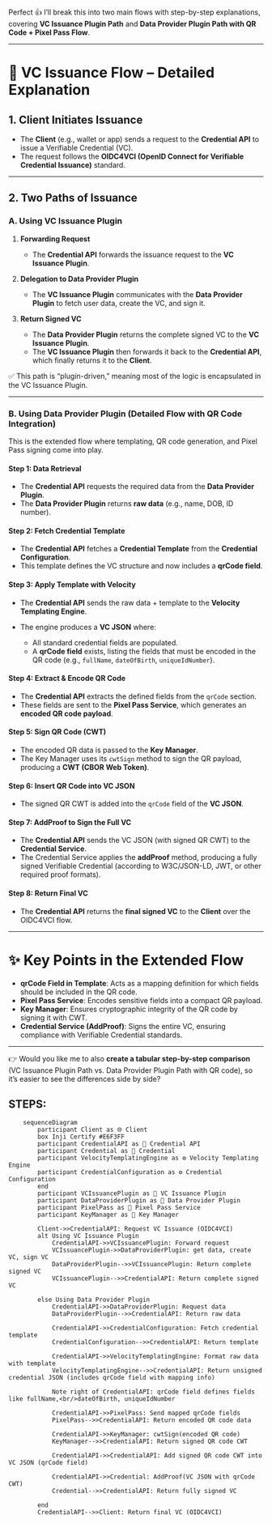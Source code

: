 Perfect 👍 I’ll break this into two main flows with step-by-step explanations, covering **VC Issuance Plugin Path** and **Data Provider Plugin Path with QR Code + Pixel Pass Flow**.

---

# 🔐 VC Issuance Flow – Detailed Explanation

## 1. **Client Initiates Issuance**

* The **Client** (e.g., wallet or app) sends a request to the **Credential API** to issue a Verifiable Credential (VC).
* The request follows the **OIDC4VCI (OpenID Connect for Verifiable Credential Issuance)** standard.

---

## 2. **Two Paths of Issuance**

### **A. Using VC Issuance Plugin**

1. **Forwarding Request**

   * The **Credential API** forwards the issuance request to the **VC Issuance Plugin**.

2. **Delegation to Data Provider Plugin**

   * The **VC Issuance Plugin** communicates with the **Data Provider Plugin** to fetch user data, create the VC, and sign it.

3. **Return Signed VC**

   * The **Data Provider Plugin** returns the complete signed VC to the **VC Issuance Plugin**.
   * The **VC Issuance Plugin** then forwards it back to the **Credential API**, which finally returns it to the **Client**.

✅ This path is “plugin-driven,” meaning most of the logic is encapsulated in the VC Issuance Plugin.

---

### **B. Using Data Provider Plugin (Detailed Flow with QR Code Integration)**

This is the extended flow where templating, QR code generation, and Pixel Pass signing come into play.

#### **Step 1: Data Retrieval**

* The **Credential API** requests the required data from the **Data Provider Plugin**.
* The **Data Provider Plugin** returns **raw data** (e.g., name, DOB, ID number).

#### **Step 2: Fetch Credential Template**

* The **Credential API** fetches a **Credential Template** from the **Credential Configuration**.
* This template defines the VC structure and now includes a **qrCode field**.

#### **Step 3: Apply Template with Velocity**

* The **Credential API** sends the raw data + template to the **Velocity Templating Engine**.
* The engine produces a **VC JSON** where:

  * All standard credential fields are populated.
  * A **qrCode field** exists, listing the fields that must be encoded in the QR code (e.g., `fullName`, `dateOfBirth`, `uniqueIdNumber`).

#### **Step 4: Extract & Encode QR Code**

* The **Credential API** extracts the defined fields from the `qrCode` section.
* These fields are sent to the **Pixel Pass Service**, which generates an **encoded QR code payload**.

#### **Step 5: Sign QR Code (CWT)**

* The encoded QR data is passed to the **Key Manager**.
* The Key Manager uses its `cwtSign` method to sign the QR payload, producing a **CWT (CBOR Web Token)**.

#### **Step 6: Insert QR Code into VC JSON**

* The signed QR CWT is added into the `qrCode` field of the **VC JSON**.

#### **Step 7: AddProof to Sign the Full VC**

* The **Credential API** sends the VC JSON (with signed QR CWT) to the **Credential Service**.
* The Credential Service applies the **addProof** method, producing a fully signed Verifiable Credential (according to W3C/JSON-LD, JWT, or other required proof formats).

#### **Step 8: Return Final VC**

* The **Credential API** returns the **final signed VC** to the **Client** over the OIDC4VCI flow.

---

# ✨ Key Points in the Extended Flow

* **qrCode Field in Template**: Acts as a mapping definition for which fields should be included in the QR code.
* **Pixel Pass Service**: Encodes sensitive fields into a compact QR payload.
* **Key Manager**: Ensures cryptographic integrity of the QR code by signing it with CWT.
* **Credential Service (AddProof)**: Signs the entire VC, ensuring compliance with Verifiable Credential standards.

---

👉 Would you like me to also **create a tabular step-by-step comparison** (VC Issuance Plugin Path vs. Data Provider Plugin Path with QR code), so it’s easier to see the differences side by side?



## STEPS:
```mermaid
    sequenceDiagram
        participant Client as 🌐 Client
        box Inji Certify #E6F3FF
        participant CredentialAPI as 🔗 Credential API
        participant Credential as 🔐 Credential
        participant VelocityTemplatingEngine as ⚙️ Velocity Templating Engine
        participant CredentialConfiguration as ⚙️ Credential Configuration
        end
        participant VCIssuancePlugin as 🔌 VC Issuance Plugin
        participant DataProviderPlugin as 🔌 Data Provider Plugin
        participant PixelPass as 🧩 Pixel Pass Service
        participant KeyManager as 🔑 Key Manager

        Client->>CredentialAPI: Request VC Issuance (OIDC4VCI)
        alt Using VC Issuance Plugin
            CredentialAPI->>VCIssuancePlugin: Forward request
            VCIssuancePlugin->>DataProviderPlugin: get data, create VC, sign VC
            DataProviderPlugin-->>VCIssuancePlugin: Return complete signed VC
            VCIssuancePlugin-->>CredentialAPI: Return complete signed VC
            
        else Using Data Provider Plugin
            CredentialAPI->>DataProviderPlugin: Request data
            DataProviderPlugin-->>CredentialAPI: Return raw data
            
            CredentialAPI->>CredentialConfiguration: Fetch credential template
            CredentialConfiguration-->>CredentialAPI: Return template
            
            CredentialAPI->>VelocityTemplatingEngine: Format raw data with template
            VelocityTemplatingEngine-->>CredentialAPI: Return unsigned credential JSON (includes qrCode field with mapping info)
            
            Note right of CredentialAPI: qrCode field defines fields like fullName,<br/>dateOfBirth, uniqueIdNumber
            
            CredentialAPI->>PixelPass: Send mapped qrCode fields
            PixelPass-->>CredentialAPI: Return encoded QR code data
            
            CredentialAPI->>KeyManager: cwtSign(encoded QR code)
            KeyManager-->>CredentialAPI: Return signed QR code CWT
            
            CredentialAPI->>CredentialAPI: Add signed QR code CWT into VC JSON (qrCode field)
            
            CredentialAPI->>Credential: AddProof(VC JSON with qrCode CWT)
            Credential-->>CredentialAPI: Return fully signed VC
            
        end
        CredentialAPI-->>Client: Return final VC (OIDC4VCI)
```
